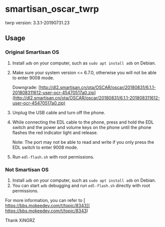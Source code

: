 # smartisan_oscar_twrp


twrp version: 3.3.1-20190731.23


## Usage

### Original Smartisan OS

1. Install `adb` on your computer, such as `sudo apt install adb` on Debian.

2. Make sure your system version <= 6.7.0, otherwise you will not be able to enter 9008 mode.

   Downgrade: [http://dl2.smartisan.cn/ota/OSCAR/oscar/20180831/6.1.1-201808311612-user-ocr-45470517a0.zip](http://dl2.smartisan.cn/ota/OSCAR/oscar/20180831/6.1.1-201808311612-user-ocr-45470517a0.zip)

3. Unplug the USB cable and turn off the phone.

4. While connecting the EDL cable to the phone, press and hold the EDL switch and the power and volume keys on the phone until the phone flashes the red indicator light and release.

   Note: The port may not be able to read and write if you only press the EDL switch to enter 9008 mode. 

5. Run `edl-flash.sh` with root permissions.



### Not Smartisan OS

1. Install `adb` on your computer, such as `sudo apt install adb` on Debian.
2. You can start `adb` debugging and run `edl-flash.sh` directly with root permissions.



For more information, you can refer to [ https://bbs.mokeedev.com/t/topic/8343]( https://bbs.mokeedev.com/t/topic/8343)

Thank XiNGRZ